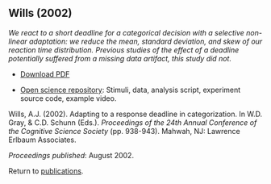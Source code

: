 ## Wills (2002)

_We react to a short deadline for a categorical decision with a selective
non-linear adaptation: we reduce the mean, standard deviation, and skew of our
reaction time distribution. Previous studies of the effect of a deadline
potentially suffered from a missing data artifact, this study did not._

- [Download PDF](2002Wills.pdf)

- <a href="http://www.willslab.org.uk/cam2/index.html" target="_blank">Open
  science repository</a>: Stimuli, data, analysis script, experiment source
  code, example video.

Wills, A.J. (2002). Adapting to a response deadline in categorization. In W.D. Gray, & C.D. Schunn (Eds.). _Proceedings of the 24th Annual Conference of the Cognitive Science Society_ (pp. 938-943). Mahwah, NJ: Lawrence Erlbaum Associates. 

_Proceedings published_: August 2002.

Return to [publications](publications.md).
